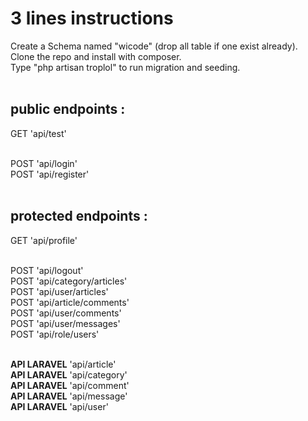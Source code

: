 <h1>3 lines instructions</h1>
Create a Schema named "wicode" (drop all table if one exist already).<br>
Clone the repo and install with composer.<br>
Type "php artisan troplol" to run migration and seeding.<br><br>

<h2>public endpoints :</h2>

GET 'api/test'<br><br>

POST 'api/login'<br>
POST 'api/register'<br><br>

<h2>protected endpoints :</h2>

GET 'api/profile'<br><br>

POST 'api/logout'<br>
POST 'api/category/articles'<br>
POST 'api/user/articles'<br>
POST 'api/article/comments'<br>
POST 'api/user/comments'<br>
POST 'api/user/messages'<br>
POST 'api/role/users'<br><br>

**API LARAVEL** 'api/article'<br>
**API LARAVEL** 'api/category'<br>
**API LARAVEL** 'api/comment'<br>
**API LARAVEL** 'api/message'<br>
**API LARAVEL** 'api/user'<br><br>